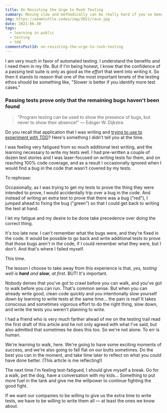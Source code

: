 ```yaml
---
title: On Resisting the Urge to Rush Testing
summary: Moving slow and methodically can be really hard if you've been training for years to move fast and break stuff.
img: https://adamtuttle.codes/img/2021/race.jpg
date: 2021-06-30
tags:
  - learning in public
  - testing
  - tdd
commentsPostId: on-resisting-the-urge-to-rush-testing
---
```


I am very much in favor of automated testing. I understand the benefits and I need them in my life. But if I'm being honest, I know that the confidence of a passing test suite is only as good as the _effort_ that went into writing it. So then it stands to reason that one of the most important tenets of the testing ethos should be something like, "Slower is better if you identify more test cases."

### Passing tests prove only that the remaining bugs haven't been found

> "Program testing can be used to show the presence of bugs, but never to show their absence!" &mdash; Edsger W. Dijkstra

Do you recall that application that I was writing and [trying to use to experiment with TDD](https://adamtuttle.codes/tags/testing/)? Here's something I didn't tell you at the time.

I was feeling very fatigued from so much additional test writing, and the learning necessary to write my tests well. I had pre-written a couple of dozen test stories and I was laser-focused on writing tests for them, and on reaching 100% code coverage, and as a result I occasionally ignored when I would find a bug in the code that wasn't covered by my tests.

To rephrase:

Occasionally, as I was trying to get my tests to prove the thing they were intended to prove, I would accidentally trip over a bug in the code. And instead of writing an extra test to prove that there was a bug ("red"), I jumped ahead to fixing the bug ("green") so that I could get back to writing the test at hand.

I let my fatigue and my desire to be done take precedence over doing the correct thing.

It's too late now. I can't remember what the bugs were, and they're fixed in the code. It would be possible to go back and write additional tests to prove that those bugs aren't in the code, if I could remember what they were, but I don't. And that's where I failed myself.

This time.

The lesson I choose to take away from this experience is that, _yes, testing well is **hard** and **slow**, at first._ BUT! It's important.

Nobody denies that you've got to crawl before you can walk, and you've got to walk before you can run. That's common sense. But when you can already write good, clean code quickly and you intentionally slow yourself down by learning to write tests at the same time... the pain is real! It takes conscious and sometimes vigorous effort to do the right thing, slow down, and write the tests you weren't planning to write.

I had a friend who is very much farther ahead of me on the testing trail read the first draft of this article and he not only agreed with what I've said, but also admitted that sometimes he does this too. So we're not alone. To err is human.

We're learning to walk, here. We're going to have some exciting moments of success, and we're also going to fall flat on our butts sometimes. Do the best you can in the moment, and take time later to reflect on what you could have done better. (This article is me reflecting!)

The next time I'm feeling test-fatigued, I should give myself a break. Go for a walk, pet the dog, have a conversation with my kids... Something to put more fuel in the tank and give me the willpower to continue fighting the good fight.

If we want our companies to be willing to give us the extra time to write tests, we have to be willing to write them all &mdash; at least the ones we know about.
